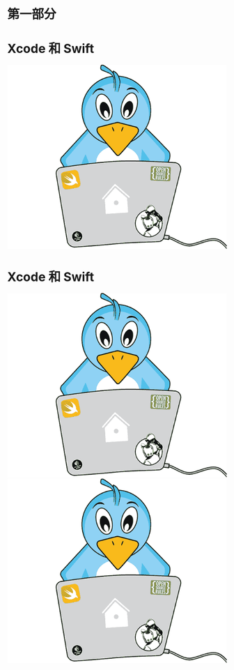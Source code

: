 # 第一部分

# Xcode 和 Swift

![Image](img/Image00002.jpg)

# Xcode 和 Swift

![Image](img/Image00002.jpg) ![Image](img/Image00002.jpg)
